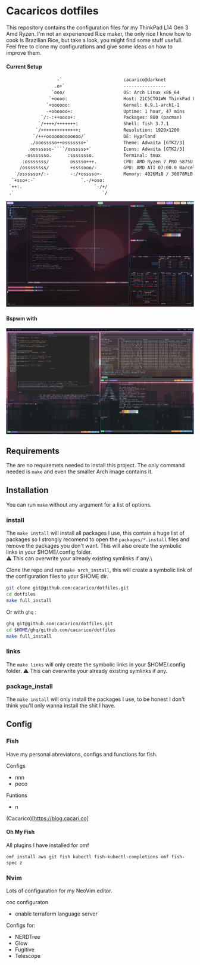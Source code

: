 # Cacaricos dotfiles

This repository contains the configuration files for my ThinkPad L14 Gen 3 Amd Ryzen.
I'm not an experienced Rice maker, the only rice I know how to cook is Brazilian Rice, but take a look, you might find some stuff usefull.
Feel free to clone my configurations and give some ideas on how to improve them.


#### Current Setup
```txt
                   -`                       cacarico@darknet
                  .o+`                      ----------------
                 `ooo/                      OS: Arch Linux x86_64
                `+oooo:                     Host: 21C5CTO1WW ThinkPad L14 Gen 3
               `+oooooo:                    Kernel: 6.9.1-arch1-1
               -+oooooo+:                   Uptime: 1 hour, 47 mins
             `/:-:++oooo+:                  Packages: 880 (pacman)
            `/++++/+++++++:                 Shell: fish 3.7.1
           `/++++++++++++++:                Resolution: 1920x1200
          `/+++ooooooooooooo/`              DE: Hyprland
         ./ooosssso++osssssso+`             Theme: Adwaita [GTK2/3]
        .oossssso-````/ossssss+`            Icons: Adwaita [GTK2/3]
       -osssssso.      :ssssssso.           Terminal: tmux
      :osssssss/        osssso+++.          CPU: AMD Ryzen 7 PRO 5875U with Radeon Graphics (16) @ 4.546GHz
     /ossssssss/        +ssssooo/-          GPU: AMD ATI 07:00.0 Barcelo
   `/ossssso+/:-        -:/+osssso+-        Memory: 4026MiB / 30878MiB
  `+sso+:-`                 `.-/+oso:
 `++:.                           `-/+/
 .`                                 `/
```
![Working Laptop Setup](images/desktop-vim-spt-neofetch.png)


#### Bspwm with
![Bspwm](images/desktop-bspwm.png)
## Requirements

The are no requiremets needed to install this project.
The only command needed is `make` and even the smaller Arch image contains it.

## Installation

You can run `make` without any argument for a list of options.


### install

The `make install` will install all packages I use, this contain a huge list of packages so I strongly recomend to open the `packages/*.install` files and remove the packages you don't want.
This will also create the symbolic links in your $HOME/.config folder.\
:warning: This can overwrite your already existing symlinks if any.\

Clone the repo and run `make arch_install`, this will create a symbolic link of the configuration files to your $HOME dir.

```bash
git clone git@github.com:cacarico/dotfiles.git
cd dotfiles
make full_install
```

Or with `ghq` :
```bash
ghq git@github.com:cacarico/dotfiles.git
cd $HOME/ghq/github.com/cacarico/dotfiles
make full_install
```

### links

The `make links` will only create the symbolic links in your $HOME/.config folder.
:warning: This can overwrite your already existing symlinks if any.

### package_install

The `make install` will only install the packages I use, to be honest I don't think you'll only wanna install the shit I have.


## Config

### Fish

Have my personal abreviatons, configs and functions for fish.

Configs
* nnn
* peco

Funtions
* n

(Cacarico)[https://blog.cacari.co]

#### Oh My Fish

All plugins I have installed for omf

```
omf install aws git fish kubectl fish-kubectl-completions omf fish-spec z

```

### Nvim

Lots of configuration for my NeoVim editor.

coc configuraton
* enable terraform language server


Configs for:
* NERDTree
* Glow
* Fugitive
* Telescope
